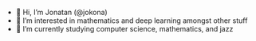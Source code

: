 - 👋 Hi, I’m Jonatan (@jokona)
- 👀 I’m interested in mathematics and deep learning amongst other stuff
- 🌱 I’m currently studying computer science, mathematics, and jazz


<!---
jokona/jokona is a ✨ special ✨ repository because its `README.md` (this file) appears on your GitHub profile.
You can click the Preview link to take a look at your changes.
--->

